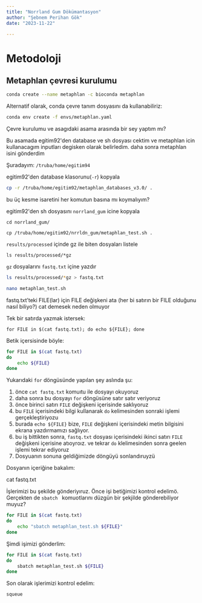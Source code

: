 ```yaml
---
title: "Norrland Gum Dökümantasyon"
author: "Şebnem Perihan Gök"
date: "2023-11-22"

---
```


# Metodoloji

## Metaphlan çevresi kurulumu

```bash
conda create --name metaphlan -c bioconda metaphlan 
``` 

Alternatif olarak, conda çevre tanım dosyasını da kullanabiliriz:

```bash
conda env create -f envs/metaphlan.yaml
``` 

Çevre kurulumu ve asagıdaki asama arasında bir sey yaptım mı?

Bu asamada egitim92'den database ve sh dosyası cektim ve metaphlan icin kullanacagım inputları degisken olarak belirledim. daha sonra metaphlan isini gönderdim

Şuradayım: `/truba/home/egitim94` 

egitim92'den database klasorunu(`-r`) kopyala

```bash
cp -r /truba/home/egitim92/metaphlan_databases_v3.0/ .
``` 

bu üç kesme isaretini her komutun basına mı koymalıyım?


egitim92'den sh dosyasını `norrland_gum` icine kopyala

`cd norrland_gum/` 

`cp /truba/home/egitim92/nrrldn_gum/metaphlan_test.sh .`


`results/processed` içinde gz ile biten dosyaları listele

`ls results/processed/*gz`  

`gz` dosyalarını `fastq.txt` içine yazdır


```bash
ls results/processed/*gz > fastq.txt  

nano metaphlan_test.sh
```

fastq.txt’teki FILE(lar) için FILE değişkeni ata (her bi satırın bir FILE olduğunu nasıl biliyo?)
cat demesek neden olmuyor

Tek bir satırda yazmak istersek:

```
for FILE in $(cat fastq.txt); do echo ${FILE}; done 
``` 

Betik içersisinde böyle:

```bash
for FILE in $(cat fastq.txt)
do
	echo ${FILE}
done 
``` 

Yukarıdaki `for` döngüsünde yapılan şey aslında şu:

1. önce `cat fastq.txt` komuıtu ile dosyayı okuyoruz
2. daha sonra bu dosyayı `for` döngüsüne satır satır veriyoruz
3. önce birinci satırı `FILE` değişkeni içerisinde saklıyoruz
4. bu `FILE` içerisindeki bilgi kullanarak `do` kelimesinden sonraki işlemi gerçekleştiriyozu
5. burada `echo ${FILE}` bize, `FILE` değişkeni içerisindeki metin bilgisini ekrana yazdırmamızı sağlıyor.
6. bu iş bittikten sonra, `fastq.txt` dosyası içerisindeki ikinci satırı `FILE` değişkeni içerisine atıoyroız. ve tekrar `do` klelimesinden sonra geelen işlemi tekrar ediyoruz
7. Dosyuanın sonuna geldiğimizde döngüyü sonlandıruyzü

Dosyanın içeriğine bakalım:

cat fastq.txt

İşlerimizi bu şekilde gönderiyıruz. Önce işi betiğimizi kontrol edelimö. Gerçekten de `sbatch ` komuotlarını düzgün bir şekjilde gönderebiliyor muyuz?

```bash
for FILE in $(cat fastq.txt)
do 
	echo "sbatch metaphlan_test.sh ${FILE}"
done
```

Şimdi işimizi gönderlim:

```bash
for FILE in $(cat fastq.txt)
do
	sbatch metaphlan_test.sh ${FILE}
done
```

Son olarak işlerimizi kontrol edelim:

```bash
squeue 
``` 


